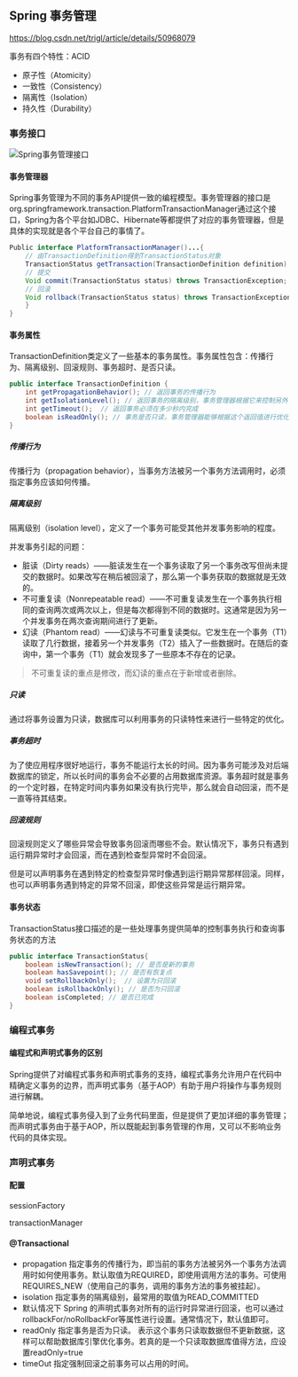 ## Spring 事务管理

https://blog.csdn.net/trigl/article/details/50968079

事务有四个特性：ACID

- 原子性（Atomicity）
- 一致性（Consistency）
- 隔离性（Isolation）
- 持久性（Durability）

### 事务接口

![Spring事务管理接口](D:\GitHub\StudyNotes\notes\spring\transaction.assets\20160324011156424)

#### 事务管理器

Spring事务管理为不同的事务API提供一致的编程模型。事务管理器的接口是org.springframework.transaction.PlatformTransactionManager通过这个接口，Spring为各个平台如JDBC、Hibernate等都提供了对应的事务管理器，但是具体的实现就是各个平台自己的事情了。

```java
Public interface PlatformTransactionManager()...{  
    // 由TransactionDefinition得到TransactionStatus对象
    TransactionStatus getTransaction(TransactionDefinition definition) throws TransactionException; 
    // 提交
    Void commit(TransactionStatus status) throws TransactionException;  
    // 回滚
    Void rollback(TransactionStatus status) throws TransactionException;  
    } 
}
```

#### 事务属性

TransactionDefinition类定义了一些基本的事务属性。事务属性包含：传播行为、隔离级别、回滚规则、事务超时、是否只读。

```java
public interface TransactionDefinition {
    int getPropagationBehavior(); // 返回事务的传播行为
    int getIsolationLevel(); // 返回事务的隔离级别，事务管理器根据它来控制另外一个事务可以看到本事务内的哪些数据
    int getTimeout();  // 返回事务必须在多少秒内完成
    boolean isReadOnly(); // 事务是否只读，事务管理器能够根据这个返回值进行优化，确保事务是只读的
} 
```

##### 传播行为

传播行为（propagation behavior），当事务方法被另一个事务方法调用时，必须指定事务应该如何传播。

##### 隔离级别

隔离级别（isolation level），定义了一个事务可能受其他并发事务影响的程度。

并发事务引起的问题：

- 脏读（Dirty reads）——脏读发生在一个事务读取了另一个事务改写但尚未提交的数据时。如果改写在稍后被回滚了，那么第一个事务获取的数据就是无效的。
- 不可重复读（Nonrepeatable read）——不可重复读发生在一个事务执行相同的查询两次或两次以上，但是每次都得到不同的数据时。这通常是因为另一个并发事务在两次查询期间进行了更新。
- 幻读（Phantom read）——幻读与不可重复读类似。它发生在一个事务（T1）读取了几行数据，接着另一个并发事务（T2）插入了一些数据时。在随后的查询中，第一个事务（T1）就会发现多了一些原本不存在的记录。
  

> 不可重复读的重点是修改，而幻读的重点在于新增或者删除。

##### 只读

通过将事务设置为只读，数据库可以利用事务的只读特性来进行一些特定的优化。

##### 事务超时

为了使应用程序很好地运行，事务不能运行太长的时间。因为事务可能涉及对后端数据库的锁定，所以长时间的事务会不必要的占用数据库资源。事务超时就是事务的一个定时器，在特定时间内事务如果没有执行完毕，那么就会自动回滚，而不是一直等待其结束。

##### 回滚规则

回滚规则定义了哪些异常会导致事务回滚而哪些不会。默认情况下，事务只有遇到运行期异常时才会回滚，而在遇到检查型异常时不会回滚。

但是可以声明事务在遇到特定的检查型异常时像遇到运行期异常那样回滚。同样，也可以声明事务遇到特定的异常不回滚，即使这些异常是运行期异常。

#### 事务状态

TransactionStatus接口描述的是一些处理事务提供简单的控制事务执行和查询事务状态的方法

```java
public interface TransactionStatus{
    boolean isNewTransaction(); // 是否是新的事务
    boolean hasSavepoint(); // 是否有恢复点
    void setRollbackOnly();  // 设置为只回滚
    boolean isRollbackOnly(); // 是否为只回滚
    boolean isCompleted; // 是否已完成
} 
```

### 编程式事务

#### 编程式和声明式事务的区别

Spring提供了对编程式事务和声明式事务的支持，编程式事务允许用户在代码中精确定义事务的边界，而声明式事务（基于AOP）有助于用户将操作与事务规则进行解耦。

简单地说，编程式事务侵入到了业务代码里面，但是提供了更加详细的事务管理；而声明式事务由于基于AOP，所以既能起到事务管理的作用，又可以不影响业务代码的具体实现。

### 声明式事务

#### 配置

sessionFactory

transactionManager

#### @Transactional

- propagation 指定事务的传播行为，即当前的事务方法被另外一个事务方法调用时如何使用事务。默认取值为REQUIRED，即使用调用方法的事务。可使用REQUIRES_NEW（使用自己的事务，调用的事务方法的事务被挂起）。
- isolation 指定事务的隔离级别，最常用的取值为READ_COMMITTED
- 默认情况下 Spring 的声明式事务对所有的运行时异常进行回滚，也可以通过rollbackFor/noRollbackFor等属性进行设置。通常情况下，默认值即可。
- readOnly 指定事务是否为只读。 表示这个事务只读取数据但不更新数据，这样可以帮助数据库引擎优化事务。若真的是一个只读取数据库值得方法，应设置readOnly=true
- timeOut 指定强制回滚之前事务可以占用的时间。